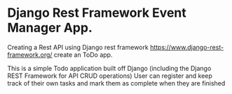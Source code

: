 # Django Rest Framework Event Manager App.


 Creating a Rest API using Django rest framework https://www.django-rest-framework.org/ create an ToDo app. 
 
This is a simple Todo application built off Django (including the Django REST Framework for API CRUD operations)
User can register and keep track of their own tasks and mark them as complete when they are finished

